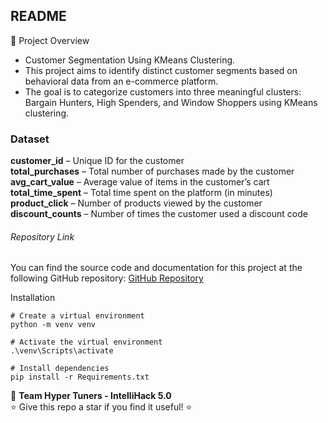 ## **README**
📌 Project Overview  
- Customer Segmentation Using KMeans Clustering.  
- This project aims to identify distinct customer segments based on behavioral data from an e-commerce platform.  
- The goal is to categorize customers into three meaningful clusters: Bargain Hunters, High Spenders, and Window Shoppers using KMeans clustering.  


### Dataset  
**customer_id** – Unique ID for the customer  
**total_purchases** – Total number of purchases made by the customer  
**avg_cart_value** – Average value of items in the customer’s cart  
**total_time_spent** – Total time spent on the platform (in minutes)  
**product_click** – Number of products viewed by the customer  
**discount_counts** – Number of times the customer used a discount code  

###### Repository Link
You can find the source code and documentation for this project at the following GitHub repository:
[GitHub Repository](https://github.com/JanithaRajapaksha/Intellihack_HyperTuners_2.git)

Installation
```
# Create a virtual environment
python -m venv venv

# Activate the virtual environment
.\venv\Scripts\activate

# Install dependencies
pip install -r Requirements.txt
```

📌 **Team Hyper Tuners - IntelliHack 5.0**  
⭐ Give this repo a star if you find it useful! ⭐
